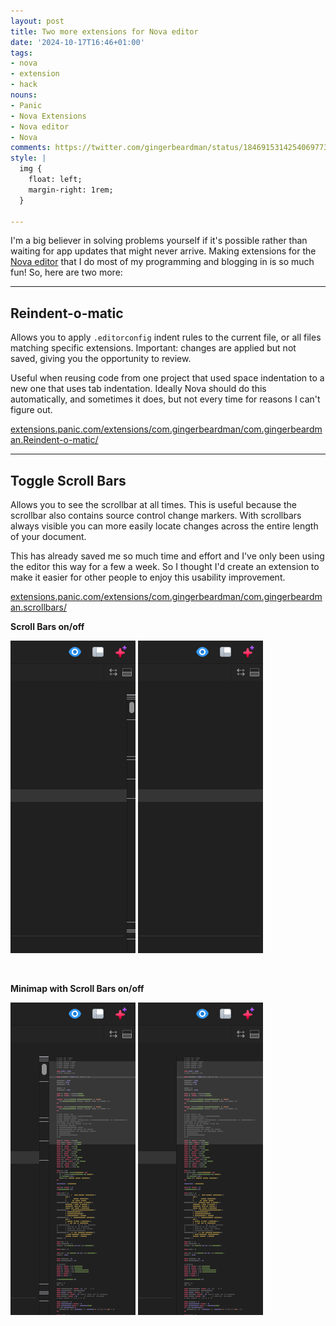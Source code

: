```yaml
---
layout: post
title: Two more extensions for Nova editor
date: '2024-10-17T16:46+01:00'
tags:
- nova
- extension
- hack
nouns:
- Panic
- Nova Extensions
- Nova editor
- Nova
comments: https://twitter.com/gingerbeardman/status/1846915314254069773
style: |
  img {
    float: left;
    margin-right: 1rem;
  }

---
```


I'm a big believer in solving problems yourself if it's possible rather than waiting for app updates that might never arrive. Making extensions for the [Nova editor](https://nova.app) that I do most of my programming and blogging in is so much fun! So, here are two more:

----

## Reindent-o-matic

Allows you to apply `.editorconfig` indent rules to the current file, or all files matching specific extensions. Important: changes are applied but not saved, giving you the opportunity to review.

 Useful when reusing code from one project that used space indentation to a new one that uses tab indentation. Ideally Nova should do this automatically, and sometimes it does, but not every time for reasons I can't figure out.

[extensions.panic.com/extensions/com.gingerbeardman/com.gingerbeardman.Reindent-o-matic/](https://extensions.panic.com/extensions/com.gingerbeardman/com.gingerbeardman.Reindent-o-matic/)

----

## Toggle Scroll Bars

Allows you to see the scrollbar at all times. This is useful because the scrollbar also contains source control change markers. With scrollbars always visible you can more easily locate changes across the entire length of your document.

This has already saved me so much time and effort and I've only been using the editor this way for a few a week. So I thought I'd create an extension to make it easier for other people to enjoy this usability improvement.

[extensions.panic.com/extensions/com.gingerbeardman/com.gingerbeardman.scrollbars/](https://extensions.panic.com/extensions/com.gingerbeardman/com.gingerbeardman.scrollbars/)

**Scroll Bars on/off**

![on-off](/images/posts/scrollbars-on-minimap-off.png) ![off-off](/images/posts/scrollbars-off-minimap-off.png) 

<br clear="both">

**Minimap with Scroll Bars on/off**

![on-on](/images/posts/scrollbars-on-minimap-on.png) ![off-on](/images/posts/scrollbars-off-minimap-on.png)

<br clear="both">
